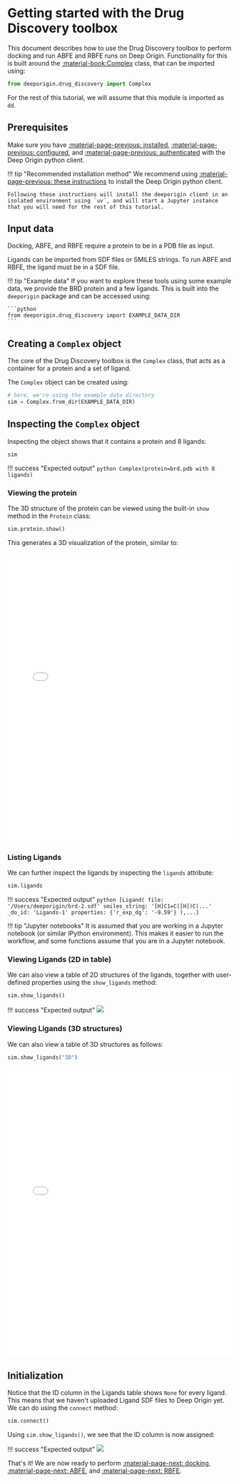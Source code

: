 # Getting started with the Drug Discovery toolbox

This document describes how to use the Drug Discovery toolbox to perform docking and run ABFE and RBFE runs on Deep Origin. Functionality for this is built around the [:material-book:Complex](../ref/complex.md) class, that can be imported using:

```python
from deeporigin.drug_discovery import Complex
```

For the rest of this tutorial, we will assume that this module is imported as `dd`. 

## Prerequisites 

Make sure you have [:material-page-previous: installed](../../install.md), [:material-page-previous: configured](../../configure.md), and [:material-page-previous: authenticated](../../how-to/auth.md) with the Deep Origin python client.

!!! tip "Recommended installation method" 
    We recommend using [:material-page-previous: these instructions](../../install.md#recommended-installation) to install the Deep Origin python client.

    Following these instructions will install the deeporigin client in an isolated environment using `uv`, and will start a Jupyter instance that you will need for the rest of this tutorial.


## Input data

Docking, ABFE, and RBFE require a protein to be in a PDB file as input.

Ligands can be imported from SDF files or SMILES strings. To run ABFE and RBFE, the ligand must be in a SDF file.

!!! tip "Example data"
    If you want to explore these tools using some example data, we provide the BRD protein and a few ligands. This is built into the `deeporigin` package and can be accessed using:

    ```python
    from deeporigin.drug_discovery import EXAMPLE_DATA_DIR
    ```

## Creating a `Complex` object

The core of the Drug Discovery toolbox is the `Complex` class, that acts as a container for a protein and a set of ligand.

The `Complex` object can be created using:

```python
# here, we're using the example data directory
sim = Complex.from_dir(EXAMPLE_DATA_DIR)
```

## Inspecting the `Complex` object

Inspecting the object shows that it contains a protein and 8 ligands:

```python
sim
```


!!! success "Expected output"
    ```python
    Complex(protein=brd.pdb with 8 ligands)
    ```

### Viewing the protein

The 3D structure of the protein can be viewed using the built-in `show` method in the `Protein` class:

```python
sim.protein.show()
```

This generates a 3D visualization of the protein, similar to:

<iframe 
    src="../how-to/protein.html" 
    width="100%" 
    height="650" 
    style="border:none;"
    title="Protein visualization"
></iframe>


### Listing Ligands

We can further inspect the ligands by inspecting the `ligands` attribute:

```python
sim.ligands
```

!!! success "Expected output"
    ```python
    [Ligand(
      file: '/Users/deeporigin/brd-2.sdf'
       smiles_string: '[H]C1=C([H])C(...'
       _do_id: 'Ligands-1'
       properties: {'r_exp_dg': '-9.59'}
    ),...]
    ```

!!! tip "Jupyter notebooks"
    It is assumed that you are working in a Jupyter notebook (or similar IPython environment). This makes it easier to run the workflow, and some functions assume that you are in a Jupyter notebook.


### Viewing Ligands (2D in table)

We can also view a table of 2D structures of the ligands, together with user-defined properties using the `show_ligands` method:

```python
sim.show_ligands()
```

!!! success "Expected output"
    ![](../../images/tools/ligands.png)


### Viewing Ligands (3D structures)

We can also view a table of 3D structures as follows:

```python
sim.show_ligands("3D")
```


<iframe 
    src="../how-to/brd-ligands.html" 
    width="100%" 
    height="650" 
    style="border:none;"
    title="Protein visualization"
></iframe>




## Initialization

Notice that the ID column in the Ligands table shows `None` for every ligand. This means that we haven't uploaded Ligand SDF files to Deep Origin yet. We can do using the `connect` method:

```python
sim.connect()
```

Using `sim.show_ligands()`, we see that the ID column is now assigned:

!!! success "Expected output"
    ![](../../images/tools/ligands-id.png)


That's it! We are now ready to perform [:material-page-next: docking](./docking.md), [:material-page-next: ABFE](./abfe.md), and [:material-page-next: RBFE](./rbfe.md).


